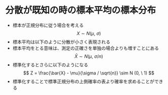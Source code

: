 # 分散が既知の時の標本平均の標本分布

- 標本が正規分布に従う場合を考える
$$ X \sim N(\mu, \ \sigma) $$
- 標本平均は以下のように分散が小さく表現される
- 標本平均をとる意味は、測定の正確さを単独の場合よりも増すことにある
$$ \bar{X} \sim N(\mu, \ \sigma / n) $$
- 標準化するとさらに以下のようになる
$$ Z = \frac{\bar{X} - \mu}{\sigma / \sqrt{n}} \sim N (0, \ 1) $$
- 標準化することで標準正規分布の上側確率の表より確率を求めることができる